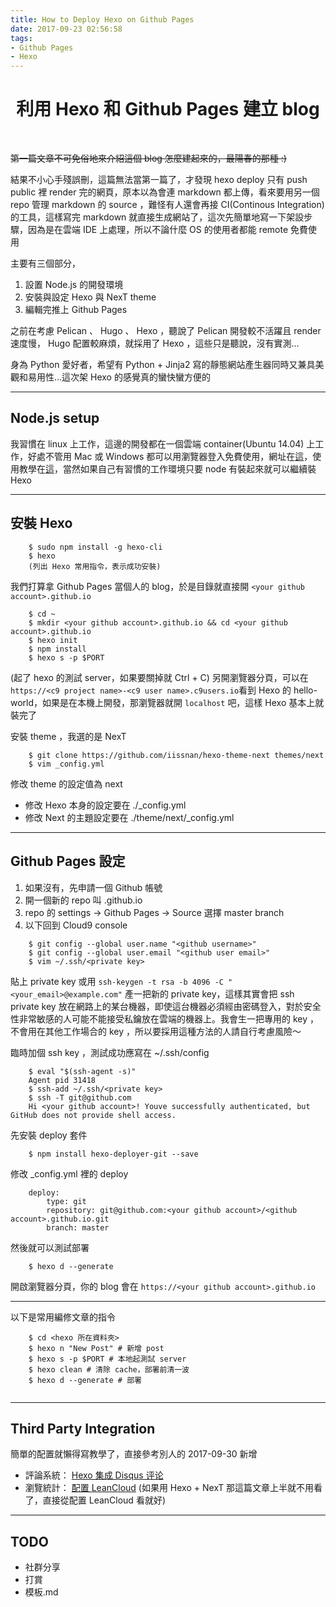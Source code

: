 ```yaml
---
title: How to Deploy Hexo on Github Pages
date: 2017-09-23 02:56:58
tags: 
- Github Pages
- Hexo
---
```


# <center>利用 Hexo 和 Github Pages 建立 blog</center>
<br>

~~第一篇文章不可免俗地來介紹這個 blog 怎麼建起來的，最陽春的那種 :)~~

結果不小心手殘誤刪，這篇無法當第一篇了，才發現 hexo deploy 只有 push public 裡 render 完的網頁，原本以為會連 markdown 都上傳，看來要用另一個 repo 管理 markdown 的 source ，難怪有人還會再接 CI(Continous Integration) 的工具，這樣寫完 markdown 就直接生成網站了，這次先簡單地寫一下架設步驟，因為是在雲端 IDE 上處理，所以不論什麼 OS 的使用者都能 remote 免費使用

主要有三個部分，

1. 設置 Node.js 的開發環境
2. 安裝與設定 Hexo 與 NexT theme
3. 編輯完推上 Github Pages

之前在考慮 Pelican 、 Hugo 、 Hexo ，聽說了 Pelican 開發較不活躍且 render 速度慢， Hugo 配置較麻煩，就採用了 Hexo ，這些只是聽說，沒有實測…

身為 Python 愛好者，希望有 Python + Jinja2 寫的靜態網站產生器同時又兼具美觀和易用性…這次架 Hexo 的感覺真的蠻快蠻方便的

---

## Node.js setup

我習慣在 linux 上工作，這邊的開發都在一個雲端 container(Ubuntu 14.04) 上工作，好處不管用 Mac 或 Windows 都可以用瀏覽器登入免費使用，網址在[這](https://c9.io/)，使用教學在[這](https://wyde.github.io/2017/10/04/Setting-up-Cloud9-Dev-Environment)，當然如果自己有習慣的工作環境只要 node 有裝起來就可以繼續裝 Hexo

--- 

## 安裝 Hexo

```
    $ sudo npm install -g hexo-cli
    $ hexo
    (列出 Hexo 常用指令，表示成功安裝)
```

我們打算拿 Github Pages 當個人的 blog，於是目錄就直接開 `<your github account>.github.io`

```
    $ cd ~
    $ mkdir <your github account>.github.io && cd <your github account>.github.io
    $ hexo init
    $ npm install
    $ hexo s -p $PORT
```
(起了 hexo 的測試 server，如果要關掉就 Ctrl + C)
另開瀏覽器分頁，可以在 `https://<c9 project name>-<c9 user name>.c9users.io`看到 Hexo 的 hello-world，如果是在本機上開發，那瀏覽器就開 `localhost` 吧，這樣 Hexo 基本上就裝完了

安裝 theme ，我選的是 NexT
```
    $ git clone https://github.com/iissnan/hexo-theme-next themes/next
    $ vim _config.yml
```
修改 theme 的設定值為 next

- 修改 Hexo 本身的設定要在 ./_config.yml
- 修改 Next 的主題設定要在 ./theme/next/_config.yml

---

## Github Pages 設定

1. 如果沒有，先申請一個 Github 帳號
2. 開一個新的 repo 叫 <your github account>.github.io
3. repo 的 settings -> Github Pages -> Source 選擇 master branch
4. 以下回到 Cloud9 console

```
    $ git config --global user.name "<github username>"
    $ git config --global user.email "<github user email>"
    $ vim ~/.ssh/<private key>
```

貼上 private key 或用 `ssh-keygen -t rsa -b 4096 -C "<your_email>@example.com"`
 產一把新的 private key，這樣其實會把 ssh private key 放在網路上的某台機器，即使這台機器必須經由密碼登入，對於安全性非常敏感的人可能不能接受私鑰放在雲端的機器上。我會生一把專用的 key ，不會用在其他工作場合的 key ，所以要採用這種方法的人請自行考慮風險～

臨時加個 ssh key ，測試成功應寫在 ~/.ssh/config
```
    $ eval "$(ssh-agent -s)"
    Agent pid 31418
    $ ssh-add ~/.ssh/<private key>
    $ ssh -T git@github.com
    Hi <your github account>! Youve successfully authenticated, but GitHub does not provide shell access.
```

先安裝 deploy 套件
```
    $ npm install hexo-deployer-git --save
```

修改 _config.yml 裡的 deploy
```
    deploy:
        type: git
        repository: git@github.com:<your github account>/<github account>.github.io.git
        branch: master
```

然後就可以測試部署
```
    $ hexo d --generate
```

開啟瀏覽器分頁，你的 blog 會在 `https://<your github account>.github.io`

---

以下是常用編修文章的指令

```
    $ cd <hexo 所在資料夾>
    $ hexo n "New Post" # 新增 post
    $ hexo s -p $PORT # 本地起測試 server
    $ hexo clean # 清除 cache，部署前清一波
    $ hexo d --generate # 部署
    
```

---

## Third Party Integration

簡單的配置就懶得寫教學了，直接參考別人的
2017-09-30 新增
- 評論系統： [Hexo 集成 Disqus 评论](http://www.cylong.com/blog/2017/03/26/hexo-next-disqus/)
- 瀏覽統計： [配置 LeanCloud](https://notes.wanghao.work/2015-10-21-%E4%B8%BANexT%E4%B8%BB%E9%A2%98%E6%B7%BB%E5%8A%A0%E6%96%87%E7%AB%A0%E9%98%85%E8%AF%BB%E9%87%8F%E7%BB%9F%E8%AE%A1%E5%8A%9F%E8%83%BD.html#%E9%85%8D%E7%BD%AELeanCloud) (如果用 Hexo  + NexT 那這篇文章上半就不用看了，直接從配置 LeanCloud 看就好)

---

## TODO

- 社群分享
- 打賞
- 模板.md

